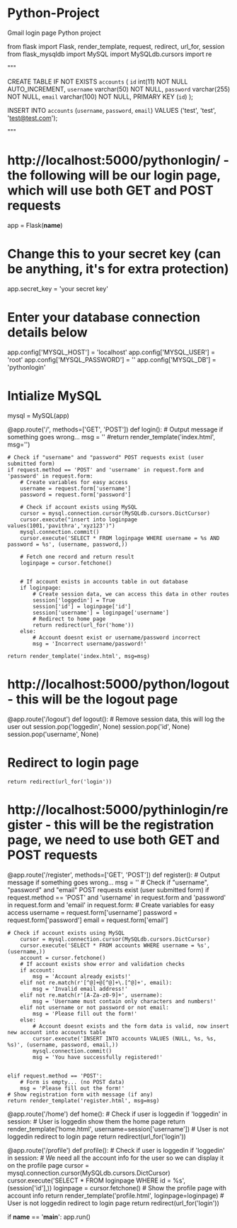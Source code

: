 # Python-Project
Gmail login page Python project

from flask import Flask, render_template, request, redirect, url_for, session
from flask_mysqldb import MySQL
import MySQLdb.cursors
import re

"""

CREATE TABLE IF NOT EXISTS `accounts` (
    `id` int(11) NOT NULL AUTO_INCREMENT,
    `username` varchar(50) NOT NULL,
    `password` varchar(255) NOT NULL,
    `email` varchar(100) NOT NULL,
    PRIMARY KEY (`id`)
);

INSERT INTO `accounts` (`username`, `password`, `email`) VALUES ('test', 'test', 'test@test.com');

"""

# http://localhost:5000/pythonlogin/ - the following will be our login page, which will use both GET and POST requests

app = Flask(__name__)

# Change this to your secret key (can be anything, it's for extra protection)
app.secret_key = 'your secret key'

# Enter your database connection details below
app.config['MYSQL_HOST'] = 'localhost'
app.config['MYSQL_USER'] = 'root'
app.config['MYSQL_PASSWORD'] = ''
app.config['MYSQL_DB'] = 'pythonlogin'

# Intialize MySQL
mysql = MySQL(app)

@app.route('/', methods=['GET', 'POST'])
def login():
    # Output message if something goes wrong...
    msg = ''
    #return render_template('index.html', msg='')
    
    # Check if "username" and "password" POST requests exist (user submitted form)
    if request.method == 'POST' and 'username' in request.form and 'password' in request.form:
        # Create variables for easy access
        username = request.form['username']
        password = request.form['password']
        
        # Check if account exists using MySQL
        cursor = mysql.connection.cursor(MySQLdb.cursors.DictCursor)
        cursor.execute("insert into loginpage values(1001,'pavithra','xyz123')")
        mysql.connection.commit()
        cursor.execute('SELECT * FROM loginpage WHERE username = %s AND password = %s', (username, password,))
    
        # Fetch one record and return result
        loginpage = cursor.fetchone()
    
    
        # If account exists in accounts table in out database
        if loginpage:
            # Create session data, we can access this data in other routes
            session['loggedin'] = True
            session['id'] = loginpage['id']
            session['username'] = loginpage['username']
            # Redirect to home page
            return redirect(url_for('home'))
        else:
            # Account doesnt exist or username/password incorrect
            msg = 'Incorrect username/password!'

    return render_template('index.html', msg=msg)

# http://localhost:5000/python/logout - this will be the logout page
@app.route('/logout')
def logout():
    # Remove session data, this will log the user out
    session.pop('loggedin', None)
    session.pop('id', None)
    session.pop('username', None)
   # Redirect to login page
    return redirect(url_for('login'))

# http://localhost:5000/pythinlogin/register - this will be the registration page, we need to use both GET and POST requests
@app.route('/register', methods=['GET', 'POST'])
def register():
    # Output message if something goes wrong...
    msg = ''
    # Check if "username", "password" and "email" POST requests exist (user submitted form)
    if request.method == 'POST' and 'username' in request.form and 'password' in request.form and 'email' in request.form:
        # Create variables for easy access
        username = request.form['username']
        password = request.form['password']
        email = request.form['email']
        
    # Check if account exists using MySQL
        cursor = mysql.connection.cursor(MySQLdb.cursors.DictCursor)
        cursor.execute('SELECT * FROM accounts WHERE username = %s', (username,))
        account = cursor.fetchone()
        # If account exists show error and validation checks
        if account:
            msg = 'Account already exists!'
        elif not re.match(r'[^@]+@[^@]+\.[^@]+', email):
            msg = 'Invalid email address!'
        elif not re.match(r'[A-Za-z0-9]+', username):
            msg = 'Username must contain only characters and numbers!'
        elif not username or not password or not email:
            msg = 'Please fill out the form!'
        else:
            # Account doesnt exists and the form data is valid, now insert new account into accounts table
            cursor.execute('INSERT INTO accounts VALUES (NULL, %s, %s, %s)', (username, password, email,))
            mysql.connection.commit()
            msg = 'You have successfully registered!'
            
            
    elif request.method == 'POST':
        # Form is empty... (no POST data)
        msg = 'Please fill out the form!'
    # Show registration form with message (if any)
    return render_template('register.html', msg=msg)


@app.route('/home')
def home():
    # Check if user is loggedin
    if 'loggedin' in session:
        # User is loggedin show them the home page
        return render_template('home.html', username=session['username'])
    # User is not loggedin redirect to login page
    return redirect(url_for('login'))

@app.route('/profile')
def profile():
    # Check if user is loggedin
    if 'loggedin' in session:
        # We need all the account info for the user so we can display it on the profile page
        cursor = mysql.connection.cursor(MySQLdb.cursors.DictCursor)
        cursor.execute('SELECT * FROM loginpage WHERE id = %s', (session['id'],))
        loginpage = cursor.fetchone()
        # Show the profile page with account info
        return render_template('profile.html', loginpage=loginpage)
    # User is not loggedin redirect to login page
    return redirect(url_for('login'))

if __name__ == '__main__':
    app.run()
